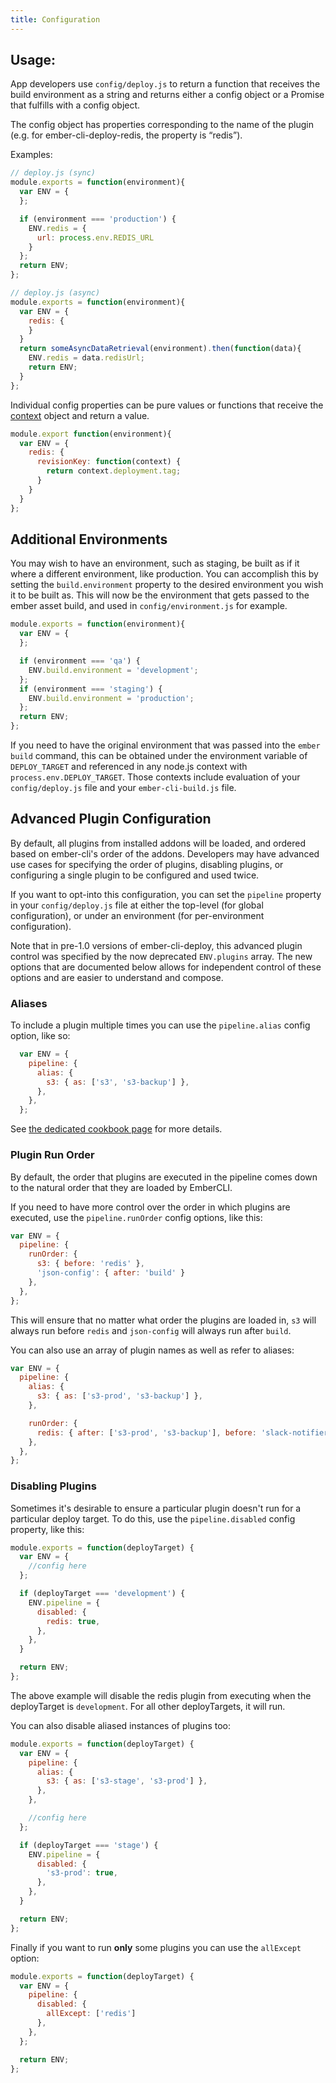 ```yaml
---
title: Configuration
---
```


## Usage:

App developers use `config/deploy.js` to return a function that receives the build environment as a string and returns either a config object or a Promise that fulfills with a config object.

The config object has properties corresponding to the name of the plugin (e.g. for ember-cli-deploy-redis, the property is “redis”).

Examples:

```javascript
// deploy.js (sync)
module.exports = function(environment){
  var ENV = {
  };

  if (environment === 'production') {
    ENV.redis = {
      url: process.env.REDIS_URL
    }
  };
  return ENV;
};
```

```javascript
// deploy.js (async)
module.exports = function(environment){
  var ENV = {
    redis: {
    }
  }
  return someAsyncDataRetrieval(environment).then(function(data){
    ENV.redis = data.redisUrl;
    return ENV;
  }
};
```

Individual config properties can be pure values or functions that receive the [context](../the-deployment-context) object and return a value.

```javascript
module.export function(environment){
  var ENV = {
    redis: {
      revisionKey: function(context) {
        return context.deployment.tag;
      }
    }
  }
};
```

## Additional Environments

You may wish to have an environment, such as staging, be built as if it where a different environment, like production. You can accomplish this by setting the `build.environment` property to the desired environment you wish it to be built as. This will now be the environment that gets passed to the ember asset build, and used in `config/environment.js` for example.

```javascript
module.exports = function(environment){
  var ENV = {
  };

  if (environment === 'qa') {
    ENV.build.environment = 'development';
  };
  if (environment === 'staging') {
    ENV.build.environment = 'production';
  };
  return ENV;
};
```

If you need to have the original environment that was passed into the `ember build` command, this can be obtained under the environment variable of `DEPLOY_TARGET` and referenced in any node.js context with `process.env.DEPLOY_TARGET`. Those contexts include evaluation of your `config/deploy.js` file and your `ember-cli-build.js` file.

## Advanced Plugin Configuration

By default, all plugins from installed addons will be loaded, and
ordered based on ember-cli's order of the addons. Developers may have advanced use cases
for specifying the order of plugins, disabling plugins, or configuring a single plugin to
be configured and used twice.

If you want to opt-into this configuration, you can set the `pipeline` property in your `config/deploy.js` file at either the top-level (for global configuration), or under an environment (for per-environment configuration).

Note that in pre-1.0 versions of ember-cli-deploy, this advanced plugin control was specified by the now deprecated `ENV.plugins` array. The new options that are documented below allows for independent control of these options and are easier to understand and compose.

### Aliases

To include a plugin multiple times you can use the `pipeline.alias` config option, like so:

```javascript
  var ENV = {
    pipeline: {
      alias: {
        s3: { as: ['s3', 's3-backup'] },
      },
    },
  };
```

See [the dedicated cookbook page](../including-a-plugin-twice) for more details.

### Plugin Run Order

By default, the order that plugins are executed in the pipeline comes down to the natural order that they are loaded by EmberCLI.

If you need to have more control over the order in which plugins are executed, use the `pipeline.runOrder` config options, like this:

```javascript
var ENV = {
  pipeline: {
    runOrder: {
      s3: { before: 'redis' },
      'json-config': { after: 'build' }
    },
  },
};
```

This will ensure that no matter what order the plugins are loaded in, `s3` will always run before `redis` and `json-config` will always run after `build`.

You can also use an array of plugin names as well as refer to aliases:

```javascript
var ENV = {
  pipeline: {
    alias: {
      s3: { as: ['s3-prod', 's3-backup'] },
    },

    runOrder: {
      redis: { after: ['s3-prod', 's3-backup'], before: 'slack-notifier' },
    },
  },
};
```

### Disabling Plugins

Sometimes it's desirable to ensure a particular plugin doesn't run for a particular deploy target. To do this, use the `pipeline.disabled` config property, like this:

```javascript
module.exports = function(deployTarget) {
  var ENV = {
    //config here
  };

  if (deployTarget === 'development') {
    ENV.pipeline = {
      disabled: {
        redis: true,
      },
    },
  }

  return ENV;
};
```

The above example will disable the redis plugin from executing when the deployTarget is `development`. For all other deployTargets, it will run.

You can also disable aliased instances of plugins too:

```javascript
module.exports = function(deployTarget) {
  var ENV = {
    pipeline: {
      alias: {
        s3: { as: ['s3-stage', 's3-prod'] },
      },
    },

    //config here
  };

  if (deployTarget === 'stage') {
    ENV.pipeline = {
      disabled: {
        's3-prod': true,
      },
    },
  }

  return ENV;
};
```

Finally if you want to run **only** some plugins you can use the `allExcept` option:


```javascript
module.exports = function(deployTarget) {
  var ENV = {
    pipeline: {
      disabled: {
        allExcept: ['redis']
      },
    },
  };

  return ENV;
};
```
